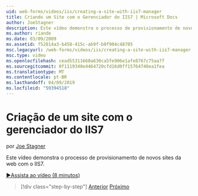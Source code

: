 ```yaml
---
uid: web-forms/videos/iis/creating-a-site-with-iis7-manager
title: Criando um Site com o Gerenciador do IIS7 | Microsoft Docs
author: JoeStagner
description: Este vídeo demonstra o processo de provisionamento de novos sites da web com o IIS7.
ms.author: riande
ms.date: 03/09/2009
ms.assetid: f52814a3-b458-415c-ab9f-b0f904c48705
msc.legacyurl: /web-forms/videos/iis/creating-a-site-with-iis7-manager
msc.type: video
ms.openlocfilehash: cead55311660a630ca5fe906e1afe8767c75aa7f
ms.sourcegitcommit: 0f1119340e4464720cfd16d0ff15764746ea1fea
ms.translationtype: MT
ms.contentlocale: pt-BR
ms.lasthandoff: 04/09/2019
ms.locfileid: "59394518"
---
```

# <a name="creating-a-site-with-iis7-manager"></a>Criação de um site com o gerenciador do IIS7

por [Joe Stagner](https://github.com/JoeStagner)

Este vídeo demonstra o processo de provisionamento de novos sites da web com o IIS7.

[&#9654;Assista ao vídeo (8 minutos)](https://channel9.msdn.com/Blogs/ASP-NET-Site-Videos/creating-a-site-with-iis7-manager)

> [!div class="step-by-step"]
> [Anterior](troubleshooting-production-aspnet-apps.md)
> [Próximo](installing-ftp7.md)
